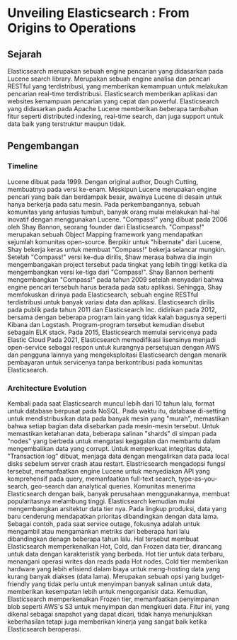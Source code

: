 # Unveiling Elasticsearch : From Origins to Operations
## Sejarah
Elasticsearch merupakan sebuah engine pencarian yang didasarkan pada Lucene search library. Merupakan sebuah engine analisa dan pencari RESTful yang terdistribusi, yang memberikan kemampuan untuk melakukan pencarian real-time terdistribusi. Elasticsearch memberikan aplikasi dan websites kemampuan pencarian yang cepat dan powerful. Elasticsearch yang didasarkan pada Apache Lucene memberikan beberapa tambahan fitur seperti distributed indexing, real-time search, dan juga support untuk data baik yang terstruktur maupun tidak.
## Pengembangan
### Timeline
Lucene dibuat pada 1999. Dengan original author, Dough Cutting, membuatnya pada versi ke-enam. Meskipun Lucene merupakan engine pencari yang baik dan berdampak besar, awalnya Lucene di desain untuk hanya berkerja pada satu mesin. Pada perkembangannya, sebuah komunitas yang antusias tumbuh, banyak orang mulai melakukan hal-hal inovatif dengan menggunakan Lucene.
"Compass!" yang dibuat pada 2006 oleh Shay Bannon, seorang founder dari Elasticsearch. "Compass!" merupakan sebuah Object Mapping framework yang mendapatkan sejumlah komunitas open-source. Berpikir untuk "hibernate" dari Lucene, Shay bekerja keras untuk membuat "Compass!" bekerja selancar mungkin.
Setelah "Compass!" versi ke-dua dirilis, Shaw merasa bahwa dia ingin mengembangakan project tersebut pada tingkat yang lebih tinggi ketika dia mengembangkan versi ke-tiga dari "Compass!".
Shay Bannon berhenti mengembangkan "Compass!" pada tahun 2009 setelah menyadari bahwa engine pencari tersebuh harus berada pada satu aplikasi. Sehingga, Shay memfokuskan dirinya pada Elasticsearch, sebuah engine RESTful terdistribusi untuk banyak variasi data dan aplikasi.
Elasticsearch dirilis pada publik pada tahun 2011 dan Elasticsearch Inc. didirikan pada 2012, bersama dengan beberapa program lain yang tidak kalah bagusnya seperti Kibana dan Logstash. Program-program tersebut kemudian disebut sebagain ELK stack.
Pada 2015, Elasticsearch memulai servicenya pada Elastic Cloud
Pada 2021, Elasticsearch memodifikasi lisensinya menjadi open-service sebagai respon untuk kurangnya persetujuan dengan AWS dan pengguna lainnya yang mengeksploitasi Elasticsearch dengan menarik pembayaran untuk servicenya tanpa berkontribusi pada komunitas Elasticsearch.
### Architecture Evolution
Kembali pada saat Elasticsearch muncul lebih dari 10 tahun lalu, format untuk database berpusat pada NoSQL. Pada waktu itu, database di-setting untuk mendistribusikan data pada banyak mesin yang "murah", memastikan bahwa setiap bagian data disebarkan pada mesin-mesin tersebut. Untuk memastikan ketahanan data, beberapa salinan "shards" di simpan pada "nodes" yang berbeda untuk mengatasi kegagalan dan membantu dalam mengembalikan data yang corrupt.
Untuk memperkuat integritas data, "Transaction log" dibuat, menjaga data dengan mengalirkan data pada local disks sebelum server crash atau restart.
Elastricsearch mengadopsi fungsi tersebut, memanfaatkan engine Lucene untuk menyediakan API yang komprehensif pada query, memanfaatkan full-text search, type-as-you-search, geo-search dan analytical queries.
Komunitas menerima Elasticsearch dengan baik, banyak perusahaan menggunakannya, membuat popularitasnya melambung tinggi. Elasticsearch kemudian mulai mengembangkan arsitektur data tier nya.
Pada lingkup produksi, data yang baru cenderung mendapatkan prioritas dibandingkan dengan data lama. Sebagai contoh, pada saat service outage, fokusnya adalah untuk mengambil atau mengamankan metriks dari beberapa hari lalu dibandingkan denagn beberapa tahun lalu. Hal tersebut membuat Elasticsearch memperkenalkan Hot, Cold, dan Frozen data tier, dirancang untuk data dengan karakteristik yang berbeda.
Hot tier untuk data terbaru, menangani operasi writes dan reads pada Hot nodes.
Cold tier memberikan hardware yang lebih efisiend dalam biaya untuk meng-hosting data yang kurang banyak diakses (data lama). Merupakan sebuah opsi yang budget-friendly yang tidak perlu untuk menyimpan banyak salinan untuk data, memberikan kesempatan lebih untuk mengorganisir data.
Kemudian, Elasticsearch memperkenalkan Frozen tier, memanfaatkan penyimpanan blob seperti AWS's S3 untuk menyimpan dan mengkueri data. Fitur ini, yang dikenal sebagai snapshot yang dapat dicari, tidak hanya menunjukkan keberhasilan tetapi juga memberikan kinerja yang sangat baik ketika Elasticsearch beroperasi.
